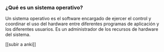 ### ¿Qué es un sistema operativo?
Un sistema operativo es el software encargado de ejercer el control y coordinar el uso del hardware entre diferentes programas de aplicación y los diferentes usuarios. Es un administrador de los recursos de hardware del sistema. 

[[subir a anki]]